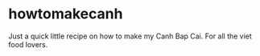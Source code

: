 # howtomakecanh
Just a quick little recipe on how to make my Canh Bap Cai. For all the viet food lovers.
